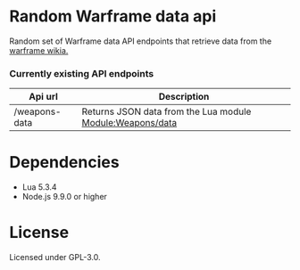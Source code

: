 # Random Warframe data api

Random set of Warframe data API endpoints that retrieve data from the [warframe wikia.](https://warframe.wikia.com)

### Currently existing API endpoints

| Api url | Description |
| ------- | ----------- |
| /weapons-data | Returns JSON data from the Lua module [Module:Weapons/data](http://warframe.wikia.com/wiki/Module:Weapons/data)

# Dependencies 

* Lua 5.3.4
* Node.js 9.9.0 or higher

# License

Licensed under GPL-3.0.